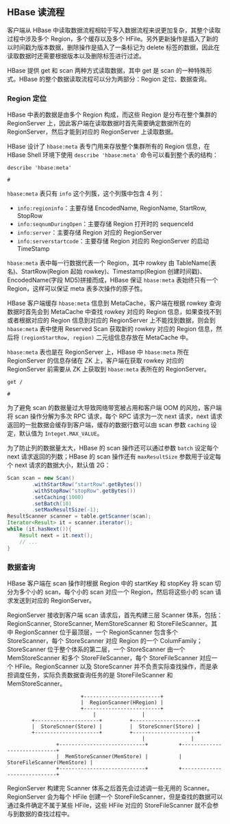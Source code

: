 ## HBase 读流程

客户端从 HBase 中读取数据流程相较于写入数据流程来说更加复杂，其整个读取过程中涉及多个 Region，多个缓存以及多个 HFile。另外更新操作是插入了新的以时间戳为版本数据，删除操作是插入了一条标记为 delete 标签的数据，因此在读取数据时还需要根据版本以及删除标签进行过滤。

HBase 提供 get 和 scan 两种方式读取数据，其中 get 是 scan 的一种特殊形式。HBase 的整个数据读取流程可以分为两部分：Region 定位、数据查询。

### Region 定位

HBase 中表的数据是由多个 Region 构成，而这些 Region 是分布在整个集群的 RegionServer 上，因此客户端在读取数据时首先需要确定数据所在的 RegionServer，然后才能到对应的 RegionServer 上读取数据。

HBase 设计了 ```hbase:meta``` 表专门用来存放整个集群所有的 Region 信息，在 HBase Shell 环境下使用 ```describe 'hbase:meta'``` 命令可以看到整个表的结构：
```shell
describe 'hbase:meta'

# 
```
```hbase:meta``` 表只有 ```info``` 这个列簇，这个列簇中包含 4 列：
- ```info:regioninfo```：主要存储 EncodedName, RegionName, StartRow, StopRow
- ```info:seqnumDuringOpen```：主要存储 Region 打开时的 sequenceId
- ```info:server```：主要存储 Region 对应的 RegionServer
- ```info:serverstartcode```：主要存储 Region 对应的 RegionServer 的启动 TimeStamp

```hbase:meta``` 表中每一行数据代表一个 Region，其中 rowkey 由 TableName(表名)、StartRow(Region 起始 rowkey)、Timestamp(Region 创建时间戳)、EncodedName(字段 MD5)拼接而成，HBase 保证 ```hbase:meta``` 表始终只有一个 Region，这样可以保证 meta 表多次操作的原子性。


HBase 客户端缓存 ```hbase:meta``` 信息到 MetaCache，客户端在根据 rowkey 查询数据时首先会到 MetaCache 中查找 rowkey 对应的 Region 信息，如果查找不到或者根据对应的 Region 信息到对应的 RegionServer 上不能找到数据，则会到 ```hbase:meta``` 表中使用 Reserved Scan 获取新的 rowkey 对应的 Region 信息，然后将 ```(regionStartRow, region)``` 二元组信息存放在 MetaCache 中。

```hbase:meta``` 表也是在 RegionServer 上，HBase 中 ```hbase:meta``` 所在 RegionServer 的信息存储在 ZK 上，客户端在获取 rowkey 对应的 RegionServer 前需要从 ZK 上获取到 ```hbase:meta``` 表所在的 RegionServer。
```shell
get /

# 
```

为了避免 scan 的数据量过大导致网络带宽被占用和客户端 OOM 的风险，客户端将 scan 操作分解为多次 RPC 请求，每个 RPC 请求为一次 next 请求，next 请求返回的一批数据会缓存到客户端，缓存的数据行数可以由 scan 参数 ```caching``` 设定，默认值为 ```Integet.MAX_VALUE```。

为了防止列的数据量太大，HBase 的 scan 操作还可以通过参数 ```batch``` 设定每个 next 请求返回的列数；HBase 的 scan 操作还有 ```maxResultSize``` 参数用于设定每个 next 请求的数据大小，默认值 2G：
```java
Scan scan = new Scan()
        .withStartRow("startRow".getBytes())
        .withStopRow("stopRow".getBytes())
        .setCaching(1000)
        .setBatch(10)
        .setMaxResultSize(-1);
ResultScanner scanner = table.getScanner(scan);
Iterator<Result> it = scanner.iterator();
while (it.hasNext()){
    Result next = it.next();
    // ...
}
```

### 数据查询

HBase 客户端在 scan 操作时根据 Region 中的 startKey 和 stopKey 将 scan 切分为多个小的 scan，每个小的 scan 对应一个 Region，然后将这些小的 scan 请求发送到对应的 RegionServer。

RegionServer 接收到客户端 scan 请求后，首先构建三层 Scanner 体系，包括：RegionScanner, StoreScanner, MemStoreScanner 和 StoreFileScanner。其中 RegionScanner 位于最顶层，一个 RegionScanner 包含多个 StoreScanner，每个 StoreScanner 对应 Region 的一个 ColumFamily；StoreScanner 位于整个体系的第二层，一个 StoreScanner 由一个 MemStoreScanner 和多个 StoreFileScanner，每个 StoreFileScanner 对应一个 HFile。RegionScanner 以及 StoreScanner 并不负责实际查找操作，而是承担调度任务，实际负责数据查询任务的是 StoreFileScanner 和 MemStoreScanner。
```
                        +-------------------------+
                        |  RegionScanner(HRegion) |
                        +-------------------------+
                            |               |
        +---------------------+         +---------------------+
        |  StoreScnner(Store) |         |  StoreScnner(Store) |
        +---------------------+         +---------------------+
                                            |               |
                +----------------------------+          +-----------------------------+
                |  MemStoreScanner(MemStore) |          |  StoreFileScanner(MemStore) |
                +----------------------------+          +-----------------------------+
```
RegionServer 构建完 Scanner 体系之后首先会过滤调一些无用的 Scanner。RegionServer 会为每个 HFile 创建一个 StoreFileScanner，但是查找的数据可以通过条件确定不属于某些 HFile，这些 HFile 对应的 StoreFileScanner 就不会参与到数据的查找过程中。





